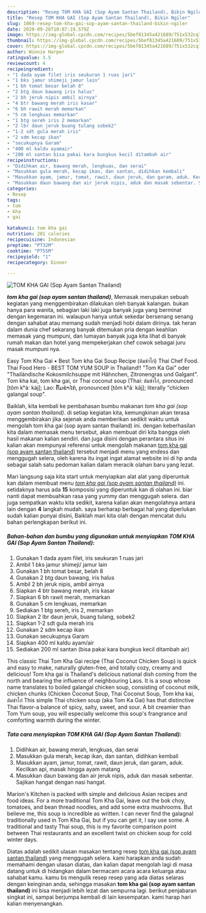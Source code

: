 ```yaml
---
description: "Resep TOM KHA GAI (Sop Ayam Santan Thailand), Bikin Ngiler"
title: "Resep TOM KHA GAI (Sop Ayam Santan Thailand), Bikin Ngiler"
slug: 1069-resep-tom-kha-gai-sop-ayam-santan-thailand-bikin-ngiler
date: 2020-09-26T10:07:19.579Z
image: https://img-global.cpcdn.com/recipes/5bef81345a421689/751x532cq70/tom-kha-gai-sop-ayam-santan-thailand-foto-resep-utama.jpg
thumbnail: https://img-global.cpcdn.com/recipes/5bef81345a421689/751x532cq70/tom-kha-gai-sop-ayam-santan-thailand-foto-resep-utama.jpg
cover: https://img-global.cpcdn.com/recipes/5bef81345a421689/751x532cq70/tom-kha-gai-sop-ayam-santan-thailand-foto-resep-utama.jpg
author: Winnie Harper
ratingvalue: 3.5
reviewcount: 4
recipeingredient:
- "1 dada ayam filet iris seukuran 1 ruas jari"
- "1 bks jamur shimeji jamur lain"
- "1 bh tomat besar belah 8"
- "2 btg daun bawang iris halus"
- "2 bh jeruk nipis ambil airnya"
- "4 btr bawang merah iris kasar"
- "6 bh rawit merah memarkan"
- "5 cm lengkuas memarkan"
- "1 btg sereh iris 2 memarkan"
- "2 lbr daun jeruk buang tulang sobek2"
- "1-2 sdt gula merah iris"
- "2 sdm kecap ikan"
- "secukupnya Garam"
- "400 ml kaldu ayamair"
- "200 ml santan bisa pakai kara bungkus kecil ditambah air"
recipeinstructions:
- "Didihkan air, bawang merah, lengkuas, dan serai"
- "Masukkan gula merah, kecap ikan, dan santan, didihkan kembali"
- "Masukkan ayam, jamur, tomat, rawit, daun jeruk, dan garam, aduk. Kecilkan api, masak hingga ayam matang"
- "Masukkan daun bawang dan air jeruk nipis, aduk dan masak sebentar. Sajikan hangat dengan nasi hangat."
categories:
- Resep
tags:
- tom
- kha
- gai

katakunci: tom kha gai 
nutrition: 201 calories
recipecuisine: Indonesian
preptime: "PT32M"
cooktime: "PT55M"
recipeyield: "1"
recipecategory: Dinner

---
```



![TOM KHA GAI (Sop Ayam Santan Thailand)](https://img-global.cpcdn.com/recipes/5bef81345a421689/751x532cq70/tom-kha-gai-sop-ayam-santan-thailand-foto-resep-utama.jpg)

<b><i>tom kha gai (sop ayam santan thailand)</i></b>, Memasak merupakan sebuah kegiatan yang menggembirakan dilakukan oleh banyak kalangan. bukan hanya para wanita, sebagian laki laki juga banyak juga yang berminat dengan kegemaran ini. walaupun hanya untuk sekedar bersenang senang dengan sahabat atau memang sudah menjadi hobi dalam dirinya. tak heran dalam dunia chef sekarang banyak ditemukan pria dengan keahlian memasak yang mumpuni, dan lumayan banyak juga kita lihat di banyak rumah makan dan hotel yang mempekerjakan chef cowok sebagai juru masak mumpuni nya.

Easy Tom Kha Gai • Best Tom kha Gai Soup Recipe (ต้มข่าไก่) Thai Chef Food. Thai Food Hero - BEST TOM YUM SOUP in Thailand!! &#34;Tom Ka Gai&#34; oder &#34;Thailändische Kokosmilchsuppe mit Hähnchen, Zitronengras und Galgant&#34;. Tom kha kai, tom kha gai, or Thai coconut soup (Thai: ต้มข่าไก่, pronounced [tôm kʰàː kàj]; Lao: ຕົ້ມຂ່າໄກ່, pronounced [tôm kʰāː kāj]; literally &#34;chicken galangal soup&#34;.

Baiklah, kita kembali ke pembahasan bumbu makanan <i>tom kha gai (sop ayam santan thailand)</i>. di setiap kegiatan kita, kemungkinan akan terasa menggembirakan jika sejenak anda memberikan sedikit waktu untuk mengolah tom kha gai (sop ayam santan thailand) ini. dengan keberhasilan kita dalam memasak menu tersebut, akan membuat diri kita bangga oleh hasil makanan kalian sendiri. dan juga disini dengan perantara situs ini kalian akan mempunyai referensi untuk mengolah makanan <u>tom kha gai (sop ayam santan thailand)</u> tersebut menjadi menu yang endess dan menggugah selera, oleh karena itu ingat ingat alamat website ini di hp anda sebagai salah satu pedoman kalian dalam meracik olahan baru yang lezat.


Mari langsung saja kita start untuk menyiapkan alat alat yang diperuntuk kan dalam membuat menu <u><i>tom kha gai (sop ayam santan thailand)</i></u> ini. setidaknya harus ada <b>15</b> komposisi yang diperuntuk kan di olahan ini. biar nanti dapat membuahkan rasa yang yummy dan menggugah selera. dan juga sempatkan waktu kita sedikit, karena kalian akan mengolahnya antara lain dengan <b>4</b> langkah mudah. saya berharap berbagai hal yang diperlukan sudah kalian punyai disini, Baiklah mari kita olah dengan mencatat dulu bahan perlengkapan berikut ini.

<!--inarticleads1-->

##### Bahan-bahan dan bumbu yang digunakan untuk menyiapkan TOM KHA GAI (Sop Ayam Santan Thailand):

1. Gunakan 1 dada ayam filet, iris seukuran 1 ruas jari
1. Ambil 1 bks jamur shimeji/ jamur lain
1. Gunakan 1 bh tomat besar, belah 8
1. Gunakan 2 btg daun bawang, iris halus
1. Ambil 2 bh jeruk nipis, ambil airnya
1. Siapkan 4 btr bawang merah, iris kasar
1. Siapkan 6 bh rawit merah, memarkan
1. Gunakan 5 cm lengkuas, memarkan
1. Sediakan 1 btg sereh, iris 2, memarkan
1. Siapkan 2 lbr daun jeruk, buang tulang, sobek2
1. Siapkan 1-2 sdt gula merah iris
1. Gunakan 2 sdm kecap ikan
1. Gunakan secukupnya Garam
1. Siapkan 400 ml kaldu ayam/air
1. Sediakan 200 ml santan (bisa pakai kara bungkus kecil ditambah air)


This classic Thai Tom Kha Gai recipe (Thai Coconut Chicken Soup) is quick and easy to make, naturally gluten-free, and totally cozy, creamy and delicious! Tom kha gai is Thailand&#39;s delicious national dish coming from the north and bearing the influence of neighbouring Laos. It is a soup whose name translates to boiled galangal chicken soup, consisting of coconut milk, chicken chunks (Chicken Coconut Soup, Thai Coconut Soup, Tom kha kai, ต้มข่าไก่ This simple Thai chicken soup (aka Tom Ka Gai) has that distinctive Thai flavor-a balance of spicy, salty, sweet, and sour. A bit creamier than Tom Yum soup, you will especially welcome this soup&#39;s frangrance and comforting warmth during the winter. 

<!--inarticleads2-->

##### Tata cara menyiapkan TOM KHA GAI (Sop Ayam Santan Thailand):

1. Didihkan air, bawang merah, lengkuas, dan serai
1. Masukkan gula merah, kecap ikan, dan santan, didihkan kembali
1. Masukkan ayam, jamur, tomat, rawit, daun jeruk, dan garam, aduk. Kecilkan api, masak hingga ayam matang
1. Masukkan daun bawang dan air jeruk nipis, aduk dan masak sebentar. Sajikan hangat dengan nasi hangat.


Marion&#39;s Kitchen is packed with simple and delicious Asian recipes and food ideas. For a more traditional Tom Kha Gai, leave out the bok choy, tomatoes, and bean thread noodles, and add some extra mushrooms. But believe me, this soup is incredible as written. I can never find the galagnal traditionally used in Tom Kha Gai, but if you can get it, I say use some. A traditional and tasty Thai soup, this is my favorite comparison point between Thai restaurants and an excellent twist on chicken soup for cold winter days. 

Diatas adalah sedikit ulasan masakan tentang resep <u>tom kha gai (sop ayam santan thailand)</u> yang menggugah selera. kami harapkan anda sudah memahami dengan ulasan diatas, dan kalian dapat mengolah lagi di masa datang untuk di hidangkan dalam bermacam acara acara keluarga atau sahabat kamu. kamu bs mengulik resep resep yang ada diatas selaras dengan keinginan anda, sehingga masakan <b>tom kha gai (sop ayam santan thailand)</b> ini bisa menjadi lebih lezat dan sempurna lagi. berikut penjabaran singkat ini, sampai berjumpa kembali di lain kesempatan. kami harap hari kalian menyenangkan.
